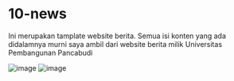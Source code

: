 # 10-news
Ini merupakan tamplate website berita. Semua isi konten yang ada didalamnya murni saya ambil dari website berita milik Universitas Pembangunan Pancabudi

![image](https://user-images.githubusercontent.com/85052640/204216344-0e4b7843-4300-4e9d-af62-4175522a699e.png)
![image](https://user-images.githubusercontent.com/85052640/204216524-67c89a39-d155-4dbc-a7f8-9cfc0fe28b3a.png)
